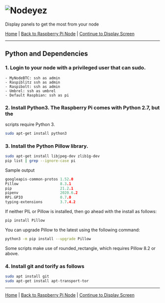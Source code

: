 # ![Nodeyez](../../../raw/branch/main/images/nodeyez.svg)
Display panels to get the most from your node

[Home](../README.md) | [Back to Raspberry Pi Node](./install-1-raspberrypinode.md) | [Continue to Display Screen](./install-3-displayscreen.md)

---

## Python and Dependencies

### 1.  Login to your node with a privileged user that can sudo.
    - MyNodeBTC: ssh as admin
    - Raspiblitz ssh as admin
    - Raspibolt: ssh as admin
    - Umbrel: ssh as umbrel
    - Default Raspbian: ssh as pi

### 2. Install Python3.  The Raspberry Pi comes with Python 2.7, but the 
   scripts require Python 3. 

   ```sh
   sudo apt-get install python3
   ```

### 3. Install the Python Pillow library. 

   ```sh
   sudo apt-get install libjpeg-dev zlib1g-dev
   pip list | grep --ignore-case pi
   ```

   Sample output

   ```c
   googleapis-common-protos 1.52.0
   Pillow                   8.3.1
   pip                      21.2.1
   pipenv                   2020.6.2
   RPi.GPIO                 0.7.0
   typing-extensions        3.7.4.2
   ```

   If neither PIL or Pillow is installed, then go ahead with the install as 
   follows:

   ```sh
   pip install Pillow
   ```

   You can upgrade Pillow to the latest using the following command:

   ```sh
   python3 -m pip install --upgrade Pillow
   ```

   Some scripts make use of rounded_rectangle, which requires Pillow 8.2 or 
   above.

### 4. Install git and torify as follows

   ```sh
   sudo apt install git
   sudo apt-get install apt-transport-tor
   ```

---

[Home](../README.md) | [Back to Raspberry Pi Node](./install-1-raspberrypinode.md) | [Continue to Display Screen](./install-3-displayscreen.md)

